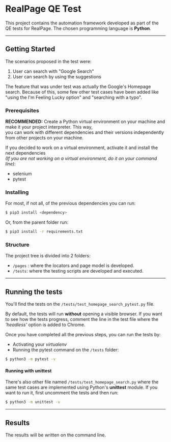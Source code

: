 
# RealPage QE Test  
  
This project contains the automation framework developed as part of the QE tests for RealPage. The chosen programming language is **Python**.

---  
## Getting Started  
  
The scenarios proposed in the test were:

 1. User can search with "Google Search"
 2. User can search by using the suggestions

The feature that was under test was actually the Google's Homepage search. Because of this, some few other test cases have been added like "using the I'm Feeling Lucky option" and "searching with a typo". 
  
### Prerequisites  
  
**RECOMMENDED:** Create a Python virtual environment on your machine and make it your project interpreter. This way,  
you can work with different dependencies and their versions independently from other projects on your machine.  
  
If you decided to work on a virtual environment, activate it and install the next dependencies  
*(If you are not working on a virtual environment, do it on your command line)*:  
- selenium
- pytest  
  
### Installing  
  
For most, if not all, of the previous dependencies you can run:  
  
```sh  
$ pip3 install <dependency>  
```  
  Or, from the parent folder run:
  ```sh  
$ pip3 install -r requirements.txt  
```
  
### Structure  
  
The project tree is divided into 2 folders: 
- `/pages` : where the locators and page model is developed.
- `/tests`: where the testing scripts are developed and executed.
  
  
---  
## Running the tests  
  
You'll find the tests on the `/tests/test_homepage_search_pytest.py` file.

By default, the tests will run **without** opening a visible browser. 
If you want to see how the tests progress, comment the line in the test file where the *'headless'* option is added to Chrome.

Once you have completed all the previous steps, you can run the tests by:  
- Activating your *virtualenv*  
- Running the pytest command on the `/tests` folder:  
```sh  
$ python3 -m pytest -v 
```  

#### Running with unittest
There's also other file named `/tests/test_homepage_search.py` where the same test cases are implemented using Python's **unittest** module. If you want to run it, first uncomment the tests and then run:
```sh  
$ python3 -m unittest -v  
```  
---  
  
## Results  
  
The results will be written on the command line. 